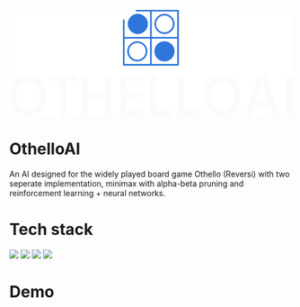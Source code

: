 ![Logo](https://github.com/adityakak/othello/blob/master/othellogui/src/assets/logo.png)

# OthelloAI
An AI designed for the widely played board game Othello (Reversi) with two seperate implementation, minimax with alpha-beta pruning and reinforcement learning + neural networks.

# Tech stack

<p>
    <img src="https://cdn.jsdelivr.net/gh/devicons/devicon/icons/typescript/typescript-original.svg" width="50px"/>
    <img src="https://cdn.jsdelivr.net/gh/devicons/devicon/icons/react/react-original.svg" width="50px"/>
    <img src="https://cdn.jsdelivr.net/npm/simple-icons@3.13.0/icons/flask.svg" width="50px" />
    <img src="https://cdn.jsdelivr.net/npm/simple-icons@3.13.0/icons/pytorch.svg" width="50px"/>
</p>

# Demo